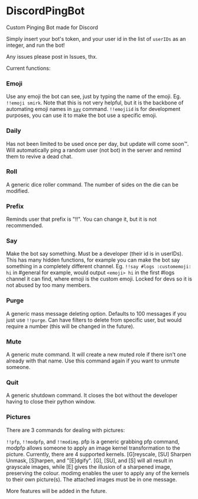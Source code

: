 # DiscordPingBot
Custom Pinging Bot made for Discord

Simply insert your bot's token, and your user id in the list of `userIDs` as an integer, and run the bot!

Any issues please post in Issues, thx.

Current functions:
### Emoji
Use any emoji the bot can see, just by typing the name of the emoji. Eg. `!!emoji smirk`. Note that this is not very helpful, but it is the backbone of automating emoji names in [`say`](doc:#say) command. `!!emojiid` is for development purposes, you can use it to make the bot use a specific emoji.

### Daily
Has not been limited to be used once per day, but update will come soon:tm:. Will automatically ping a random user (not bot) in the server and remind them to revive a dead chat.

### Roll
A generic dice roller command. The number of sides on the die can be modified.

### Prefix
Reminds user that prefix is "!!". You can change it, but it is not recommended.

### Say
Make the bot say something. Must be a developer (their id is in userIDs). This has many hidden functions, for example you can make the bot say something in a completely different channel. Eg. `!!say #logs :customemoji: hi` in #general for example, would output `<emoji> hi` in the first #logs channel it can find, where emoji is the custom emoji. Locked for devs so it is not abused by too many members.

### Purge
A generic mass message deleting option. Defaults to 100 messages if you just use `!!purge`. Can have filters to delete from specific user, but would require a number (this will be changed in the future).

### Mute
A generic mute command. It will create a new muted role if there isn't one already with that name. Use this command again if you want to unmute someone.

### Quit
A generic shutdown command. It closes the bot without the developer having to close their python window.

### Pictures
There are 3 commands for dealing with pictures:

`!!pfp`, `!!modpfp`, and `!!modimg`. pfp is a generic grabbing pfp command, modpfp allows someone to apply an image kernel transformation to the picture. Currently, there are 4 supported kernels. [G]reyscale, [SU] Sharpen Unmask, [S]harpen, and "[E]dgify". [G], [SU], and [S] will all result in grayscale images, while [E] gives the illusion of a sharpened image, preserving the colour. modimg enables the user to apply any of the kernels to their own picture(s). The attached images must be in one message.

More features will be added in the future.
